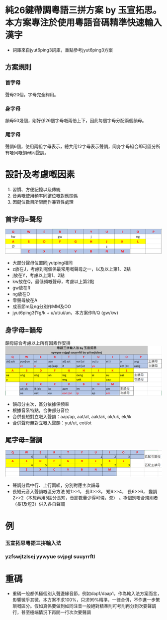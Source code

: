 # 純26鍵帶調粵語三拼方案 by 玉宣拓思。本方案專注於使用粵語音碼精準快速輸入漢字
* 詞庫來自jyut6ping3詞庫，重點參考jyut6ping3方案
## 方案規則
### 首字母<br>
聲母20個，字母完全夠用。
### 身字母<br>
韻母50幾個，剛好係26個字母嘅兩倍上下，因此每個字母分配兩個韻母。
### 尾字母<br>
聲調6個，使用兩組字母表示，總共用12字母表示聲調，同身字母組合即可區分所有唔同嘅韻母同聲調。

# 設計及考慮嘅因素
1. 習慣、方便記憶以及傳統
2. 音素嘅使用頻率同鍵位嘅對應關係
3. 因鍵位數目所限而作兼容性處理
## 首字母=聲母
![alt text](https://github.com/yzswt/svjpgl/blob/main/initials.png?raw=true)
* 大部分聲母位置同jyutping相同
* z放在J，考慮到呢個係最常用嘅聲母之一，以及以上第1、2點
* j放在Y，考慮以上第1、2點
* kw放在Q，最低頻嘅聲母，考慮以上第2點
* gw放在R
* ng放在O
* 零聲母放在A
* 成音節m及ng分別作MM及OO
* jyut6ping3作g/k + u/ut/ui/un，本方案作R/Q (gw/kw)
## 身字母=韻母
韻母綜合考慮以上所有因素作安排
![alt text](https://github.com/yzswt/svjpgl/blob/main/vowels.png?raw=true)
* 韻母分主次，區分依據係頻率
* 根據音系特點，合併部分音位
* 合併長短對立嘅入聲韻：aap/ap, aat/at, aak/ak, ok/uk, ek/ik
* 合併聲母無對立嘅入聲韻：yut/ut, eot/ot
## 尾字母=聲調
![alt text](https://github.com/yzswt/svjpgl/blob/main/tones.png?raw=true)
* 聲調分爲中行、上行兩組，分別對應主次韻母
* 長短元音入聲韻嘅區分方法
  短1>>1，
  長3>>3，
  短6>>4，
  長6>>6，
  變調2>>2（本想再用5區分長短，音節數量少得可憐，棄）
  。極個別唔合規則者（長1及短3）併入各自聲調
  
  
# 例
### 玉宣拓思粵語三拼輸入法
### yzfswjtzlsej yywyue svjpgl suuyrrftl

# 重碼
* 重碼一般都係極個別入聲邊緣音節，例如dap1/daap1，作為輸入法方案而言，影響微乎其微，本方案不求100%，只求99%精準，一律合併，不作進一步繁瑣嘅區分。假如真係要做到如同注音一般絕對精準則可考則再分到次要聲調行，甚至極端情況下再開一行次次要聲調
